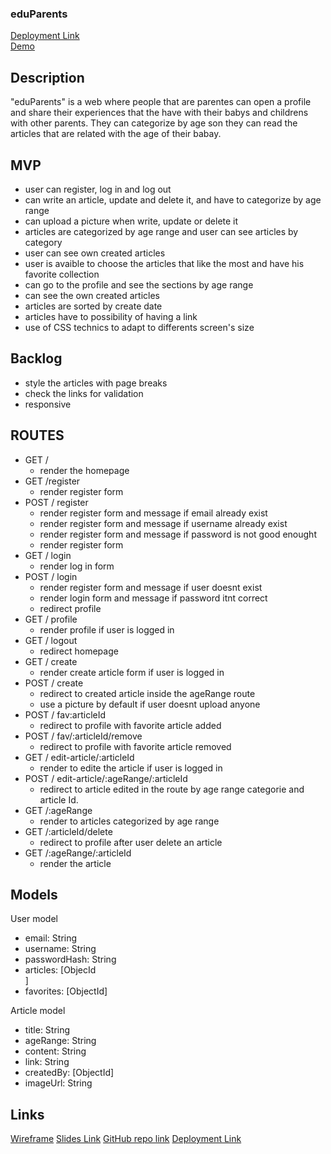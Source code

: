 ### eduParents

[Deployment Link](https://eduparents.onrender.com/)  
[Demo](https://www.loom.com/share/7564be8ae9984e44826bdebaa6ae551f?sid=b493add4-86ca-45c1-87be-a0b818949de1)


## Description

"eduParents" is a web where people that are parentes can open a profile and share their experiences that the have with their babys and childrens with other parents. They can categorize by age son they can read the articles that are related with the age of their babay.


## MVP 
- user can register, log in and log out
- can write an article, update and delete it, and have to categorize by age range
- can upload a picture when write, update or delete it
- articles are categorized by age range and user can see articles by category
- user can see own created articles
- user is avaible to choose the articles that like the most and have his favorite collection 
- can go to the profile and see the sections by age range
- can see the own created articles
- articles are sorted by create date
- articles have to possibility of having a link
- use of CSS technics to adapt to differents screen's size


## Backlog
- style the articles with page breaks
- check the links for validation
- responsive


## ROUTES
- GET /
    - render the homepage
- GET /register
    - render register form 
- POST / register
    - render register form and message if email already exist
    - render register form and message if username already exist
    - render register form and message if password is not good enought
    - render register form
- GET / login
    - render log in form
- POST / login
    - render register form and message if user doesnt exist
    - render login form and message if password itnt correct
    - redirect profile 
- GET / profile
    - render profile if user is logged in
- GET / logout
    - redirect homepage  
- GET / create
    - render create article form if user is logged in
- POST / create
    - redirect to created article inside the ageRange route 
    - use a picture by default if user doesnt upload anyone     
- POST / fav:articleId
    - redirect to profile with favorite article added
- POST / fav/:articleId/remove
    - redirect to profile with favorite article removed
- GET / edit-article/:articleId
    - render to edite the article if user is logged in
- POST / edit-article/:ageRange/:articleId
    - redirect to article edited in the route by age range categorie and article Id.
- GET /:ageRange
    -  render to articles categorized by age range
- GET /:articleId/delete
    - redirect to profile after user delete an article
- GET /:ageRange/:articleId
    -  render the article     



## Models
User model
- email: String
- username: String
- passwordHash: String
- articles: [ObjecId<Article>]
- favorites: [ObjectId<Articles>]

Article model
- title: String
- ageRange: String
- content: String
- link: String
- createdBy: [ObjectId<User>]
- imageUrl: String


## Links

[Wireframe](https://wireframepro.mockflow.com/view/MRaGnBDLHh)
[Slides Link](https://docs.google.com/presentation/d/1pm14WBY6rZ-zvkQ9VUd_mQN10QVGytGkzA8_jyk5NQM/edit?usp=sharing)
[GitHub repo link](https://github.com/eliexme/EduParents)
[Deployment Link](https://eduparents.onrender.com/)

